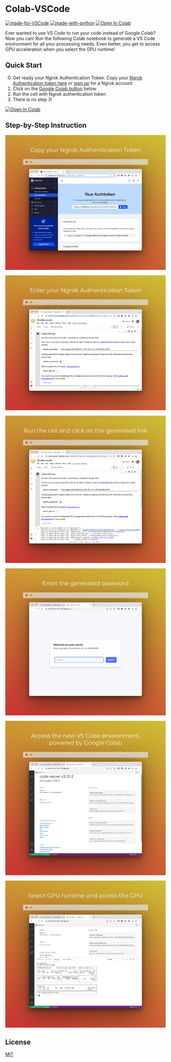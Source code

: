 # Colab-VSCode

[![made-for-VSCode](https://img.shields.io/badge/Made%20for-VSCode-1f425f.svg)](https://code.visualstudio.com/)
[![made-with-python](https://img.shields.io/badge/Made%20with-Python-1f425f.svg)](https://www.python.org/)
[![Open In Colab](https://colab.research.google.com/assets/colab-badge.svg)](https://colab.research.google.com/github/DerekChia/colab-vscode/blob/main/colab_vscode.ipynb)

Ever wanted to use VS Code to run your code instead of Google Colab? Now you can! Run the following Colab notebook to generate a VS Code environment for all your processing needs. Even better, you get to access GPU acceleration when you select the GPU runtime!

## Quick Start

0. Get ready your Ngrok Authentication Token. Copy your [Ngrok Authentication token here](https://dashboard.ngrok.com/get-started/your-authtoken) or [sign up](https://dashboard.ngrok.com/signup) for a Ngrok account
1. Click on the [Google Colab button](https://colab.research.google.com/github/DerekChia/colab-vscode/blob/main/colab_vscode.ipynb) below
2. Run the cell with Ngrok authentication token
3. There is no step 3!

[![Open In Colab](https://colab.research.google.com/assets/colab-badge.svg)](https://colab.research.google.com/github/DerekChia/colab-vscode/blob/main/colab_vscode.ipynb)

## Step-by-Step Instruction

![1](images/1.png)

![2](images/2.png)

![3](images/3.png)

![4](images/4.png)

![5](images/5.png)

![6](images/6.png)

## License

[MIT](LICENSE)
